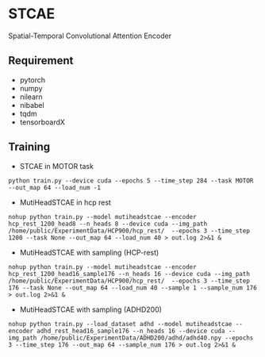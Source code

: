 # STCAE
Spatial-Temporal Convolutional Attention Encoder

## Requirement
- pytorch
- numpy
- nilearn
- nibabel
- tqdm
- tensorboardX

## Training
- STCAE in MOTOR task 

`python train.py --device cuda --epochs 5 --time_step 284 --task MOTOR --out_map 64 --load_num -1`
- MutiHeadSTCAE in hcp rest
 
 `nohup python train.py --model mutiheadstcae --encoder hcp_rest_1200_head8 --n_heads 8 --device cuda --img_path /home/public/ExperimentData/HCP900/hcp_rest/  --epochs 3 --time_step 1200 --task None --out_map 64 --load_num 40 > out.log 2>&1 &`

- MutiHeadSTCAE with sampling (HCP-rest)

`nohup python train.py --model mutiheadstcae --encoder hcp_rest_1200_head16_sample176 --n_heads 16 --device cuda --img_path /home/public/ExperimentData/HCP900/hcp_rest/  --epochs 3 --time_step 176 --task None --out_map 64 --load_num 40 --sample 1 --sample_num 176 > out.log 2>&1 &`
- MutiHeadSTCAE with sampling (ADHD200)

`nohup python train.py --load_dataset adhd --model mutiheadstcae --encoder adhd_rest_head16_sample176 --n_heads 16 --device cuda --img_path /home/public/ExperimentData/ADHD200/adhd/adhd40.npy --epochs 3 --time_step 176 --out_map 64 --sample_num 176 > out.log 2>&1 &`